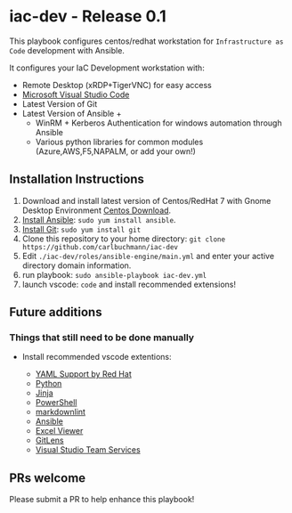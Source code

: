# iac-dev - Release 0.1

This playbook configures centos/redhat workstation for `Infrastructure as Code` development with Ansible.

It configures your IaC Development workstation with:

- Remote Desktop (xRDP+TigerVNC) for easy access
- [Microsoft Visual Studio Code](https://code.visualstudio.com/)
- Latest Version of Git
- Latest Version of Ansible +
  - WinRM + Kerberos Authentication for windows automation through Ansible
  - Various python libraries for common modules (Azure,AWS,F5,NAPALM, or add your own!)

## Installation Instructions

  1. Download and install latest version of Centos/RedHat 7 with Gnome Desktop Environment [Centos Download](http://isoredirect.centos.org/centos/7/isos/x86_64/CentOS-7-x86_64-Everything-1804.iso).
  2. [Install Ansible](http://docs.ansible.com/intro_installation.html): `sudo yum install ansible`.
  3. [Install Git](https://git-scm.com/download/linux): `sudo yum install git`
  4. Clone this repository to your home directory: `git clone https://github.com/carlbuchmann/iac-dev`
  5. Edit `./iac-dev/roles/ansible-engine/main.yml` and enter your active directory domain information.
  6. run playbook: `sudo ansible-playbook iac-dev.yml`
  7. launch vscode: `code` and install recommended extensions!

## Future additions

### Things that still need to be done manually

- Install recommended vscode extentions:

  - [YAML Support by Red Hat](https://marketplace.visualstudio.com/items?itemName=redhat.vscode-yaml_)
  - [Python](https://marketplace.visualstudio.com/items?itemName=ms-python.python)
  - [Jinja](https://marketplace.visualstudio.com/items?itemName=wholroyd.jinja)
  - [PowerShell](https://marketplace.visualstudio.com/items?itemName=ms-vscode.PowerShell)
  - [markdownlint](https://marketplace.visualstudio.com/items?itemName=DavidAnson.vscode-markdownlint)
  - [Ansible](https://marketplace.visualstudio.com/items?itemName=vscoss.vscode-ansible)
  - [Excel Viewer](https://marketplace.visualstudio.com/items?itemName=GrapeCity.gc-excelviewer)
  - [GitLens](https://marketplace.visualstudio.com/items?itemName=eamodio.gitlens)
  - [Visual Studio Team Services](https://marketplace.visualstudio.com/items?itemName=ms-vsts.team)

## PRs welcome

Please submit a PR to help enhance this playbook!